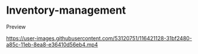 # Inventory-management
Preview

https://user-images.githubusercontent.com/53120751/116421128-31bf2480-a85c-11eb-8ea8-e36410d56eb4.mp4
